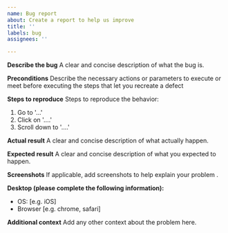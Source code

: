 ```yaml
---
name: Bug report
about: Create a report to help us improve
title: ''
labels: bug
assignees: ''

---
```


**Describe the bug**
A clear and concise description of what the bug is.

**Preconditions**
Describe the necessary actions or parameters to execute or meet before executing the steps that let you recreate a defect

**Steps to reproduce**
Steps to reproduce the behavior:
1. Go to '...'
2. Click on '....'
3. Scroll down to '....'

**Actual result**
A clear and concise description of what actually happen.

**Expected result**
A clear and concise description of what you expected to happen.

**Screenshots**
If applicable, add screenshots to help explain your problem .

**Desktop (please complete the following information):**
- OS: [e.g. iOS]
- Browser [e.g. chrome, safari]

**Additional context**
Add any other context about the problem here.
